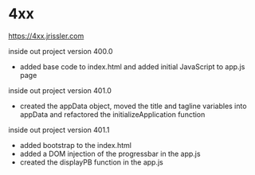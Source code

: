 # 4xx

  https://4xx.jrissler.com

  inside out project version 400.0
  - added base code to index.html and added initial JavaScript to app.js page

  inside out project version 401.0
  - created the appData object, moved the title and tagline variables into appData and refactored the initializeApplication function

  inside out project version 401.1
  - added bootstrap to the index.html
  - added a DOM injection of the progressbar in the app.js
  - created the displayPB function in the app.js
